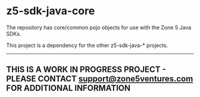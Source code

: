 # z5-sdk-java-core

The repository has core/common pojo objects for use with the Zone 5 Java SDKs.

This project is a dependency for the other z5-sdk-java-* projects.

---------------------------------------------------------------------------------------------------------
THIS IS A WORK IN PROGRESS PROJECT - PLEASE CONTACT support@zone5ventures.com FOR ADDITIONAL INFORMATION
---------------------------------------------------------------------------------------------------------


